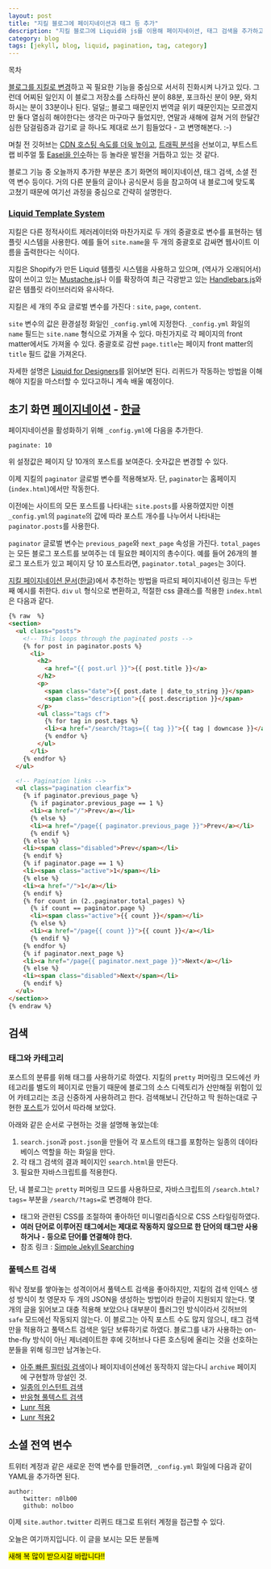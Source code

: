 ```yaml
---
layout: post
title: "지킬 블로그에 페이지네이션과 태그 등 추가"
description: "지킬 블로그에 Liquid와 js를 이용해 페이지네이션, 태그 검색을 추가하고 전역변수 등을 설정한다."
category: blog
tags: [jekyll, blog, liquid, pagination, tag, category]
---
```


<div id="toc"><p class="toc_title">목차</p></div>

[블로그를 지킬로 변경](http://nolboo.github.io/blog/2013/12/10/change-to-jekyll/)하고 꼭 필요한 기능을 중심으로 서서히 진화시켜 나가고 있다. 그런데 어찌된 일인지 이 블로그 저장소를 스타하신 분이 88분, 포크하신 분이 9분, 와치하시는 분이 33분이나 된다. 덜덜;; 블로그 때문인지 번역글 위키 때문인지는 모르겠지만 둘다 열심히 해야한다는 생각은 마구마구 들었지만, 연말과 새해에 걸쳐 거의 한달간 심한 담걸림증과 감기로 글 하나도 제대로 쓰기 힘들었다 - 고 변명해본다. :-)

며칠 전 깃허브는 [CDN 호스팅 속도를 더욱 높이고](https://github.com/blog/1715-faster-more-awesome-github-pages), [트래픽 분석](https://github.com/blog/1672-introducing-github-traffic-analytics)을 선보이고, 부트스트랩 비주얼 툴 [Easel을 인수](http://blog.easel.io/blog/2014/01/06/easel-acquired-by-github/)하는 등 놀라운 발전을 거듭하고 있는 것 같다.

블로그 기능 중 오늘까지 추가한 부분은 초기 화면의 페이지네이션, 태그 검색, 소셜 전역 변수 등이다. 거의 다른 분들의 글이나 공식문서 등을 참고하여 내 블로그에 맞도록 고쳤기 때문에 여기선 과정을 중심으로 간략히 설명한다.

### [Liquid Template System](https://github.com/Shopify/liquid)

지킬은 다른 정적사이트 제러레이터와 마찬가지로 두 개의 중괄호로 변수를 표현하는 템플릿 시스템을 사용한다. 예를 들어 `site.name`을 두 개의 중괄호로 감싸면 웹사이트 이름을 출력한다는 식이다.

지킬은 Shopify가 만든 Liquid 템플릿 시스템을 사용하고 있으며, (역사가 오래되어서) 많이 쓰이고 있는 [Mustache.js](http://mustache.github.io/)나 이를 확장하여 최근 각광받고 있는 [Handlebars.js](http://handlebarsjs.com/)와 같은 템플릿 라이브러리와 유사하다.

지킬은 세 개의 주요 글로벌 변수를 가진다 : `site`, `page`, `content`.

`site` 변수의 값은 환경설정 화일인 `_config.yml`에 지정한다. `_config.yml` 화일의 `name` 필드는 `site.name` 형식으로 가져올 수 있다. 마친가지로 각 페이지의 front matter에서도 가져올 수 있다. 중괄호로 감싼 `page.title`는 페이지 front matter의 `title` 필드 값을 가져온다.

자세한 설명은 [Liquid for Designers](https://github.com/Shopify/liquid/wiki/Liquid-for-Designers)를 읽어보면 된다. 리퀴드가 작동하는 방법을 이해해야 지킬을 마스터할 수 있다고하니 계속 배울 예정이다.

## 초기 화면 [페이지네이션](http://jekyllrb.com/docs/pagination/) - [한글](http://svperstarz.github.io/jekyll-docs-ko/docs/pagination/)

페이지네이션을 활성화하기 위해 `_config.yml`에 다음을 추가한다.

    paginate: 10

위 설정값은 페이지 당 10개의 포스트를 보여준다. 숫자값은 변경할 수 있다.

이제 지킬의 `paginator` 글로벌 변수를 적용해보자. 단, `paginator`는 홈페이지(`index.html`)에서만 작동한다.

이전에는 사이트의 모든 포스트를 나타내는 `site.posts`를 사용하였지만 이젠 `_config.yml`의 `paginate`의 값에 따라 포스트 개수를 나누어서 나타내는 `paginator.posts`를 사용한다.

`paginator` 글로벌 변수는 `previous_page`와 `next_page` 속성을 가진다. `total_pages`는 모든 블로그 포스트를 보여주는 데 필요한 페이지의 총수이다. 예를 들어 26개의 블로그 포스트가 있고 페이지 당 10 포스트라면, `paginator.total_pages`는 3이다.

[지킬 페이지네이션 문서](http://jekyllrb.com/docs/pagination/)([한글](http://svperstarz.github.io/jekyll-docs-ko/docs/pagination/))에서 추천하는 방법을 따르되 페이지네이션 링크는 두번째 예시를 취한다. `div` `ul` 형식으로 변환하고, 적절한 css 클래스를 적용한 `index.html`은 다음과 같다.

```html
{% raw  %}
<section>
  <ul class="posts">
    <!-- This loops through the paginated posts -->
    {% for post in paginator.posts %}
      <li>
        <h2>
          <a href="{{ post.url }}">{{ post.title }}</a>
        </h2>
        <p>
          <span class="date">{{ post.date | date_to_string }}</span>
          <span class="description">{{ post.description }}</span>
        </p>
        <ul class="tags cf">
          {% for tag in post.tags %}
          <li><a href="/search/?tags={{ tag }}">{{ tag | downcase }}</a></li>
          {% endfor %}
        </ul>
      </li>
    {% endfor %}
  </ul>

  <!-- Pagination links -->
  <ul class="pagination clearfix">
    {% if paginator.previous_page %}
      {% if paginator.previous_page == 1 %}
      <li><a href="/">Prev</a></li>
      {% else %}
      <li><a href="/page{{ paginator.previous_page }}">Prev</a></li>
      {% endif %}
    {% else %}
    <li><span class="disabled">Prev</span></li>
    {% endif %}
    {% if paginator.page == 1 %}
    <li><span class="active">1</span></li>
    {% else %}
    <li><a href="/">1</a></li>
    {% endif %}
    {% for count in (2..paginator.total_pages) %}
      {% if count == paginator.page %}
      <li><span class="active">{{ count }}</span></li>
      {% else %}
      <li><a href="/page{{ count }}">{{ count }}</a></li>
      {% endif %}
    {% endfor %}
    {% if paginator.next_page %}
    <li><a href="/page{{ paginator.next_page }}">Next</a></li>
    {% else %}
    <li><span class="disabled">Next</span></li>
    {% endif %}
  </ul>
</section>>
{% endraw %}
```

## 검색

### 태그와 카테고리

포스트의 분류를 위해 태그를 사용하기로 하였다. 지킬의 `pretty` 퍼머링크 모드에선 카테고리를 별도의 페이지로 만들기 때문에 블로그의 소스 디렉토리가 산만해질 위험이 있어 카테고리는 조금 신중하게 사용하려고 한다. 검색해보니 간단하고 딱 원하는대로 구현한 [포스트](http://alexpearce.me/2012/04/simple-jekyll-searching/)가 있어서 따라해 보았다.

아래와 같은 순서로 구현하는 것을 설명해 놓았는데:

1. `search.json`과 `post.json`을 만들어 각 포스트의 태그를 포함하는 일종의 데이타베이스 역할을 하는 화일을 만다. 
2. 각 태그 검색의 결과 페이지인 `search.html`을 만든다.
3. 필요한 자바스크립트를 적용한다.

단, 내 블로그는 `pretty` 퍼머링크 모드를 사용하므로, 자바스크립트의 `/search.html?tags=` 부분을 `/search/?tags=`로 변경해야 한다.

* 태그와 관련된 CSS를 조절하여 좋아하던 미니멀리즘식으로 CSS 스타일링하였다.
* **여러 단어로 이루어진 태그에서는 제대로 작동하지 않으므로 한 단어의 태그만 사용하거나 `-` 등으로 단어를 연결해야 한다.**
* 참조 링크 : [Simple Jekyll Searching](http://alexpearce.me/2012/04/simple-jekyll-searching/)

### 풀텍스트 검색

워낙 정보를 쌓아놓는 성격이어서 풀텍스트 검색을 좋아하지만, 지킬의 검색 인덱스 생성 방식이 첫 영문자 두 개의 JSON을 생성하는 방법이라 한글이 지원되지 않는다. 몇 개의 글을 읽어보고 대충 적용해 보았으나 대부분이 플러그인 방식이라서 깃허브의 `safe` 모드에선 작동되지 않는다. 이 블로그는 아직 포스트 수도 많지 않으니, 태그 검색만을 적용하고 풀텍스트 검색은 일단 보류하기로 하였다. 블로그를 내가 사용하는 on-the-fly 방식이 아닌 제너레이트한 후에 깃허브나 다른 호스팅에 올리는 것을 선호하는 분들을 위해 링크만 남겨놓는다.

* [아주 빠른 필터링 검색](http://jzhang.io/add-search-to-jekyll)이나 페이지네이션에선 동작하지 않는다니 `archive` 페이지에 구현할까 망설인 것.
* [일종의 인스턴트 검색](http://christian-fei.com/simple-jekyll-search-jquery-plugin/)
* [반응형 풀텍스트 검색](http://www.marran.com/tech/jquery-full-text-indexing-on-jekyll/)
* [Lunr 적용](http://dreamand.me/web/fulltext-search-at-jekyll-site/)
* [Lunr 적용2](https://github.com/slashdotdash/jekyll-lunr-js-search)

## 소셜 전역 변수

트위터 계정과 같은 새로운 전역 변수를 만들려면, `_config.yml` 화일에 다음과 같이 YAML을 추가하면 된다.

```
author:
    twitter: n0lb00
    github: nolboo
```

이제 `site.author.twitter` 리퀴드 태그로 트위터 계정을 접근할 수 있다.

오늘은 여기까지입니다. 이 글을 보시는 모든 분들께 

<mark>새해 복 많이 받으시길 바랍니다!!</mark>